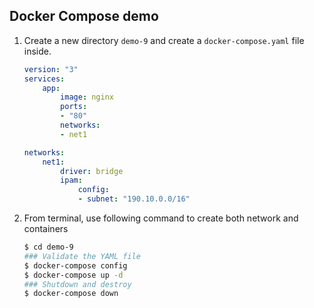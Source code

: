 ## Docker Compose demo

1.  Create a new directory `demo-9` and create a `docker-compose.yaml` file inside.

    ```yaml
    version: "3"
    services:
        app:
            image: nginx
            ports: 
            - "80"
            networks: 
            - net1

    networks: 
        net1:
            driver: bridge
            ipam:
                config:
                - subnet: "190.10.0.0/16"  
    ```

2.  From terminal, use following command to create both network and containers

    ```bash
    $ cd demo-9
    ### Validate the YAML file
    $ docker-compose config
    $ docker-compose up -d
    ### Shutdown and destroy
    $ docker-compose down
    ```